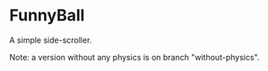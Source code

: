 # FunnyBall
 A simple side-scroller.

Note: a version without any physics is on branch "without-physics".
